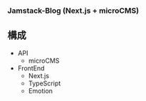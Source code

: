 ### Jamstack-Blog (Next.js + microCMS)



## 構成
- API
  - microCMS
- FrontEnd
  - Next.js
  - TypeScript
  - Emotion

